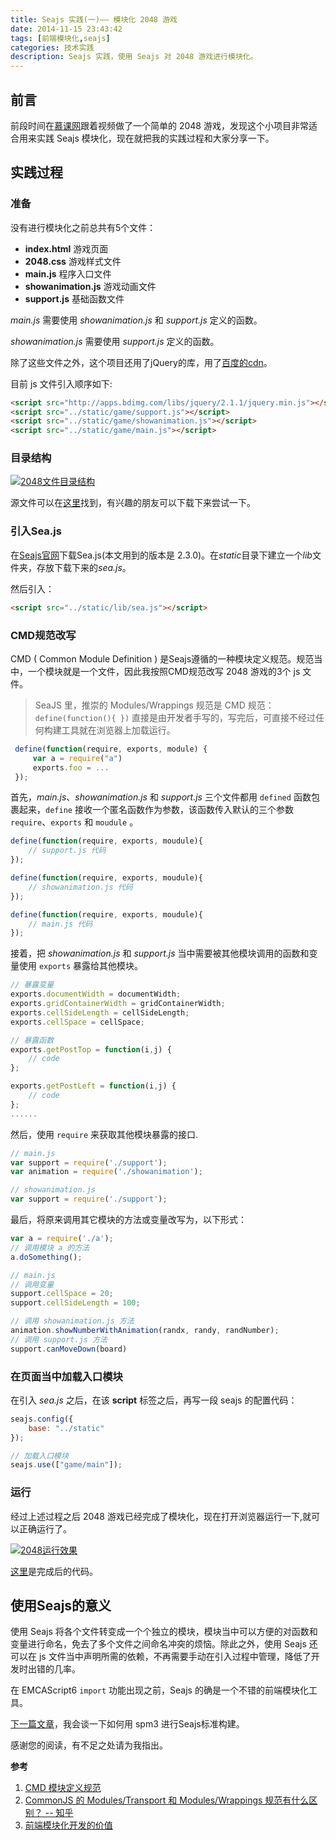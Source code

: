 ```yaml
---
title: Seajs 实践(一)—— 模块化 2048 游戏
date: 2014-11-15 23:43:42
tags: [前端模块化,seajs]
categories: 技术实践
description: Seajs 实践，使用 Seajs 对 2048 游戏进行模块化。
---
```


## 前言

前段时间在[慕课网](http://www.imooc.com/)跟着视频做了一个简单的 2048 游戏，发现这个小项目非常适合用来实践 Seajs 模块化，现在就把我的实践过程和大家分享一下。

<!-- more -->

## 实践过程

### 准备

没有进行模块化之前总共有5个文件：

- **index.html**        游戏页面
- **2048.css**          游戏样式文件
- **main.js**           程序入口文件
- **showanimation.js**  游戏动画文件
- **support.js**        基础函数文件

*main.js* 需要使用 *showanimation.js* 和 *support.js* 定义的函数。

*showanimation.js* 需要使用 *support.js* 定义的函数。

除了这些文件之外，这个项目还用了jQuery的库，用了[百度的cdn](http://apps.bdimg.com/libs/jquery/2.1.1/jquery.min.js)。

目前 js 文件引入顺序如下:

```html
<script src="http://apps.bdimg.com/libs/jquery/2.1.1/jquery.min.js"></script>
<script src="../static/game/support.js"></script>
<script src="../static/game/showanimation.js"></script>
<script src="../static/game/main.js"></script>
```

### 目录结构

[![2048文件目录结构](http://acwongblog.qiniudn.com/2048-folder-structure.PNG)](http://acwongblog.qiniudn.com/2048-folder-structure.PNG)

源文件可以在[这里](https://github.com/acwong00/games-demo/tree/master/2048)找到，有兴趣的朋友可以下载下来尝试一下。

### 引入Sea.js

在[Seajs官网](http://seajs.org/docs/#downloads)下载Sea.js(本文用到的版本是 2.3.0)。在*static*目录下建立一个*lib*文件夹，存放下载下来的*sea.js*。

然后引入：

```html
<script src="../static/lib/sea.js"></script>
```

### CMD规范改写

CMD ( Common Module Definition ) 是Seajs遵循的一种模块定义规范。规范当中，一个模块就是一个文件，因此我按照CMD规范改写 2048 游戏的3个 js 文件。

> SeaJS 里，推崇的 Modules/Wrappings 规范是 CMD 规范：`define(function(){ })` 直接是由开发者手写的，写完后，可直接不经过任何构建工具就在浏览器上加载运行。

```javascript
 define(function(require, exports, module) {
     var a = require("a")
     exports.foo = ...
 });
```

首先，*main.js*、*showanimation.js* 和 *support.js* 三个文件都用 `defined` 函数包裹起来，`define` 接收一个匿名函数作为参数，该函数传入默认的三个参数  `require`、`exports` 和 `moudule` 。

```javascript
define(function(require, exports, moudule){
	// support.js 代码
});
```
```javascript
define(function(require, exports, moudule){
	// showanimation.js 代码
});
```
```javascript
define(function(require, exports, moudule){
	// main.js 代码
});
```

接着，把 *showanimation.js* 和 *support.js* 当中需要被其他模块调用的函数和变量使用 `exports` 暴露给其他模块。

```javascript
// 暴露变量
exports.documentWidth = documentWidth;
exports.gridContainerWidth = gridContainerWidth;
exports.cellSideLength = cellSideLength;
exports.cellSpace = cellSpace;

// 暴露函数
exports.getPostTop = function(i,j) {
    // code
};

exports.getPostLeft = function(i,j) {
    // code
};
......
```

然后，使用 `require` 来获取其他模块暴露的接口.

```javascript
// main.js
var support = require('./support');
var animation = require('./showanimation');
```

```javascript
// showanimation.js
var support = require('./support');
```

最后，将原来调用其它模块的方法或变量改写为，以下形式：

```javascript
var a = require('./a');
// 调用模块 a 的方法
a.doSomething();
```

```javascript
// main.js
// 调用变量
support.cellSpace = 20;
support.cellSideLength = 100;

// 调用 showanimation.js 方法
animation.showNumberWithAnimation(randx, randy, randNumber);
// 调用 support.js 方法
support.canMoveDown(board)
```

### 在页面当中加载入口模块

在引入 *sea.js* 之后，在该 **script** 标签之后，再写一段 seajs 的配置代码：

```javascript
seajs.config({
    base: "../static"
});

// 加载入口模块 
seajs.use(["game/main"]);
```

### 运行

经过上述过程之后 2048 游戏已经完成了模块化，现在打开浏览器运行一下,就可以正确运行了。

[![2048运行效果](http://acwongblog.qiniudn.com/2048s-start.PNG)](http://acwongblog.qiniudn.com/2048s-start.PNG)

[这里](https://github.com/acwong00/games-demo/tree/master/2048-with-seajs)是完成后的代码。

## 使用Seajs的意义

使用 Seajs 将各个文件转变成一个个独立的模块，模块当中可以方便的对函数和变量进行命名，免去了多个文件之间命名冲突的烦恼。除此之外，使用 Seajs 还可以在 js 文件当中声明所需的依赖，不再需要手动在引入过程中管理，降低了开发时出错的几率。

在 EMCAScript6 `import` 功能出现之前，Seajs 的确是一个不错的前端模块化工具。

[下一篇文章](http://blog.acwong.org/2014/11/16/2048-with-seajs-and-spm3/)，我会谈一下如何用 spm3 进行Seajs标准构建。

感谢您的阅读，有不足之处请为我指出。


**参考**

1. [CMD 模块定义规范](https://github.com/seajs/seajs/issues/242)
2. [CommonJS 的 Modules/Transport 和 Modules/Wrappings 规范有什么区别？ -- 知乎](http://www.zhihu.com/question/20789867/answer/16187950)
3. [前端模块化开发的价值](https://github.com/seajs/seajs/issues/547)
